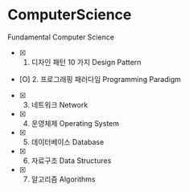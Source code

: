# ComputerScience

Fundamental Computer Science

- [x] 1. 디자인 패턴 10 가지 Design Pattern
- [O] 2. 프로그래핑 패러다임 Programming Paradigm
- [x] 3. 네트워크 Network
- [x] 4. 운영체제 Operating System
- [x] 5. 데이터베이스 Database
- [x] 6. 자료구조 Data Structures
- [x] 7. 알고리즘 Algorithms

